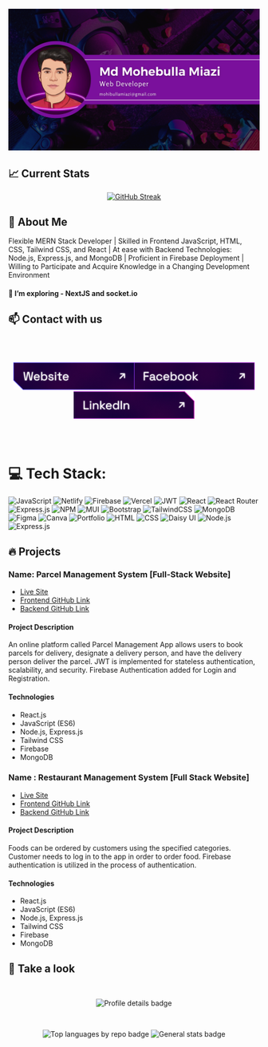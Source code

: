 

![The San Juan Mountains are beautiful!](/image/Purple%20Modern%20Gaming%20Youtube%20Banner.png "San Juan Mountains")







## :chart_with_upwards_trend: Current Stats

<div align="center">

[![GitHub Streak](https://github-readme-streak-stats.herokuapp.com?user=safimiazi&theme=tokyonight)](https://git.io/streak-stats)

</div>

##  💫 About Me 

 Flexible MERN Stack Developer | Skilled in Frontend JavaScript, HTML, CSS, Tailwind CSS, and React | At ease with Backend Technologies:
Node.js, Express.js, and MongoDB | Proficient in Firebase Deployment | Willing to Participate and Acquire Knowledge in a Changing Development Environment

 #### 🌱 I’m exploring - NextJS and socket.io


## :mailbox: Contact with us

<br/>
<br/>

***<p align="center"> [<img height="55" src="https://raw.githubusercontent.com/ProgrammingHero1/ProgrammingHero1/main/image/website.png">](https://assignment-11-6268f.web.app)[<img height="55" src="https://raw.githubusercontent.com/ProgrammingHero1/ProgrammingHero1/main/image/facebook.png">](https://www.facebook.com/Itssafimiazi)[<img height="55" src="https://raw.githubusercontent.com/ProgrammingHero1/ProgrammingHero1/main/image/linkedin.png">](https://www.linkedin.com/in/mohebulla-miazi-68631624b/) </p>***

<br/>
<br/>

 # 💻 Tech Stack:

 ![JavaScript](https://img.shields.io/badge/javascript-%23323330.svg?style=flat-square&logo=javascript&logoColor=%23F7DF1E)  ![Netlify](https://img.shields.io/badge/netlify-%23000000.svg?style=flat-square&logo=netlify&logoColor=#00C7B7) ![Firebase](https://img.shields.io/badge/firebase-%23039BE5.svg?style=flat-square&logo=firebase) ![Vercel](https://img.shields.io/badge/vercel-%23000000.svg?style=flat-square&logo=vercel&logoColor=white) ![JWT](https://img.shields.io/badge/JWT-black?style=flat-square&logo=JSON%20web%20tokens)  ![React](https://img.shields.io/badge/react-%2320232a.svg?style=flat-square&logo=react&logoColor=%2361DAFB) ![React Router](https://img.shields.io/badge/React_Router-CA4245?style=flat-square&logo=react-router&logoColor=white) ![Express.js](https://img.shields.io/badge/express.js-%23404d59.svg?style=flat-square&logo=express&logoColor=%2361DAFB) ![NPM](https://img.shields.io/badge/NPM-%23000000.svg?style=flat-square&logo=npm&logoColor=white) ![MUI](https://img.shields.io/badge/MUI-%230081CB.svg?style=flat-square&logo=material-ui&logoColor=white) ![Bootstrap](https://img.shields.io/badge/bootstrap-%23563D7C.svg?style=flat-square&logo=bootstrap&logoColor=white) ![TailwindCSS](https://img.shields.io/badge/tailwindcss-%2338B2AC.svg?style=flat-square&logo=tailwind-css&logoColor=white) ![MongoDB](https://img.shields.io/badge/MongoDB-%234ea94b.svg?style=flat-square&logo=mongodb&logoColor=white)  ![Figma](https://img.shields.io/badge/figma-%23F24E1E.svg?style=flat-square&logo=figma&logoColor=white) ![Canva](https://img.shields.io/badge/Canva-%2300C4CC.svg?style=flat-square&logo=Canva&logoColor=white)  ![Portfolio](https://img.shields.io/badge/Portfolio-%23000000.svg?style=flat-square&logo=firefox&logoColor=#FF7139) 
![HTML](https://img.shields.io/badge/HTML5-%23E34F26.svg?style=flat-square&logo=html5&logoColor=white)
![CSS](https://img.shields.io/badge/CSS3-%231572B6.svg?style=flat-square&logo=css3&logoColor=white)
![Daisy UI](https://img.shields.io/badge/Daisy_UI-%233FB755.svg?style=flat-square&logo=laravel&logoColor=white)
![Node.js](https://img.shields.io/badge/Node.js-%2343853D.svg?style=flat-square&logo=node.js&logoColor=white)
![Express.js](https://img.shields.io/badge/Express.js-%23404d59.svg?style=flat-square&logo=express&logoColor=61DAFB)



 ##  🔥 Projects

 ### Name: Parcel Management System [Full-Stack Website]

- [Live Site](https://assignment-12-60e51.web.app/)
- [Frontend GitHub Link](https://github.com/safimiazi/assignment-12-parcel-managment-client)
- [Backend GitHub Link](https://github.com/safimiazi/assignment-12-parcel-managment-server)

#### Project Description

An online platform called Parcel Management App allows users to book parcels for delivery, designate a delivery person, and have the delivery person deliver the parcel. JWT is implemented for stateless authentication, scalability, and security. Firebase Authentication added for Login and Registration.

#### Technologies

- React.js
- JavaScript (ES6)
- Node.js, Express.js
- Tailwind CSS
- Firebase
- MongoDB

 ### Name : Restaurant Management System [Full Stack Website]

 - [Live Site](https://assignment-11-6268f.web.app/)
- [Frontend GitHub Link](https://github.com/safimiazi/assignment-11-restaurant-managment-client)
- [Backend GitHub Link](https://github.com/safimiazi/assignment-11-restaurant-managment-server)

#### Project Description

Foods can be ordered by customers using the specified categories.
Customer needs to log in to the app in order to order food.
Firebase authentication is utilized in the process of authentication.

#### Technologies
- React.js 
- JavaScript (ES6) 
- Node.js, Express.js 
- Tailwind CSS 
- Firebase
- MongoDB



## 👀 Take a look
<br />
<p align="center">
  <img src="http://github-profile-summary-cards.vercel.app/api/cards/profile-details?username=safimiazi&theme=tokyonight" alt="Profile details badge"/>
</p>
<br>

<p align="center">
  <img src="http://github-profile-summary-cards.vercel.app/api/cards/repos-per-language?username=safimiazi&theme=tokyonight" alt="Top languages by repo badge"/>
  <img src="http://github-profile-summary-cards.vercel.app/api/cards/stats?username=safimiazi&theme=tokyonight" alt="General stats badge"/>
</p>

<br>


